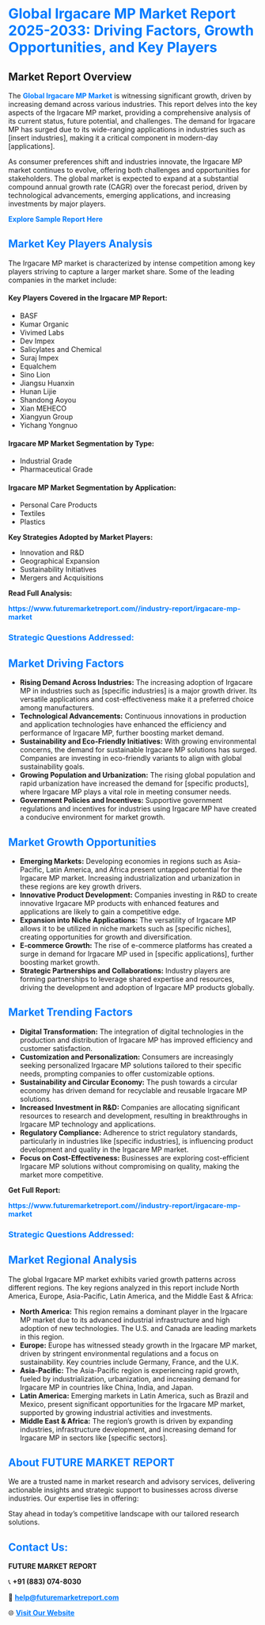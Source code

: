 <h1 style="color: #007BFF;">Global Irgacare MP Market Report 2025-2033: Driving Factors, Growth Opportunities, and Key Players</h1>

<section id="overview">
<h2>Market Report Overview</h2>
<p>The <a href="https://www.futuremarketreport.com//industry-report/irgacare-mp-market" style="color: #007BFF; text-decoration: none;"><strong>Global Irgacare MP Market</strong></a> is witnessing significant growth, driven by increasing demand across various industries. This report delves into the key aspects of the Irgacare MP market, providing a comprehensive analysis of its current status, future potential, and challenges. The demand for Irgacare MP has surged due to its wide-ranging applications in industries such as [insert industries], making it a critical component in modern-day [applications].</p>
<p>As consumer preferences shift and industries innovate, the Irgacare MP market continues to evolve, offering both challenges and opportunities for stakeholders. The global market is expected to expand at a substantial compound annual growth rate (CAGR) over the forecast period, driven by technological advancements, emerging applications, and increasing investments by major players.</p>
</section>

<section id="overview">
<p><a href="https://www.futuremarketreport.com//request-sample/reportId=56423" style="color: #007BFF; text-decoration: none;"><strong>Explore Sample Report Here</strong></a></p>
</section>

<section id="key-players">
<h2 style="color: #007BFF;">Market Key Players Analysis</h2>
<p>The Irgacare MP market is characterized by intense competition among key players striving to capture a larger market share. Some of the leading companies in the market include:</p>
<h4>Key Players Covered in the Irgacare MP Report:</h4>
<ul><li>BASF</li><li>Kumar Organic</li><li>Vivimed Labs</li><li>Dev Impex</li><li>Salicylates and Chemical</li><li>Suraj Impex</li><li>Equalchem</li><li>Sino Lion</li><li>Jiangsu Huanxin</li><li>Hunan Lijie</li><li>Shandong Aoyou</li><li>Xian MEHECO</li><li>Xiangyun Group</li><li>Yichang Yongnuo</li></ul>
<h4>Irgacare MP Market Segmentation by Type:</h4>
<ul><li>Industrial Grade</li><li>Pharmaceutical Grade</li></ul>

<h4>Irgacare MP Market Segmentation by Application:</h4>
<ul><li>Personal Care Products</li><li>Textiles</li><li>Plastics</li></ul>
<p><strong>Key Strategies Adopted by Market Players:</strong></p>
<ul>
<li>Innovation and R&D</li>
<li>Geographical Expansion</li>
<li>Sustainability Initiatives</li>
<li>Mergers and Acquisitions</li>
</ul>
</section>

<section>
<p><strong>Read Full Analysis: </strong></p><a href="https://www.futuremarketreport.com//industry-report/irgacare-mp-market" style="color: #007BFF; text-decoration: none;"><strong>https://www.futuremarketreport.com//industry-report/irgacare-mp-market</strong></a>
<h3 style="color: #007BFF;">Strategic Questions Addressed:</h3>
</section>

<section id="driving-factors">
<h2 style="color: #007BFF;">Market Driving Factors</h2>
<ul>
<li><strong>Rising Demand Across Industries:</strong> The increasing adoption of Irgacare MP in industries such as [specific industries] is a major growth driver. Its versatile applications and cost-effectiveness make it a preferred choice among manufacturers.</li>
<li><strong>Technological Advancements:</strong> Continuous innovations in production and application technologies have enhanced the efficiency and performance of Irgacare MP, further boosting market demand.</li>
<li><strong>Sustainability and Eco-Friendly Initiatives:</strong> With growing environmental concerns, the demand for sustainable Irgacare MP solutions has surged. Companies are investing in eco-friendly variants to align with global sustainability goals.</li>
<li><strong>Growing Population and Urbanization:</strong> The rising global population and rapid urbanization have increased the demand for [specific products], where Irgacare MP plays a vital role in meeting consumer needs.</li>
<li><strong>Government Policies and Incentives:</strong> Supportive government regulations and incentives for industries using Irgacare MP have created a conducive environment for market growth.</li>
</ul>
</section>

<section id="growth-opportunities">
<h2 style="color: #007BFF;">Market Growth Opportunities</h2>
<ul>
<li><strong>Emerging Markets:</strong> Developing economies in regions such as Asia-Pacific, Latin America, and Africa present untapped potential for the Irgacare MP market. Increasing industrialization and urbanization in these regions are key growth drivers.</li>
<li><strong>Innovative Product Development:</strong> Companies investing in R&D to create innovative Irgacare MP products with enhanced features and applications are likely to gain a competitive edge.</li>
<li><strong>Expansion into Niche Applications:</strong> The versatility of Irgacare MP allows it to be utilized in niche markets such as [specific niches], creating opportunities for growth and diversification.</li>
<li><strong>E-commerce Growth:</strong> The rise of e-commerce platforms has created a surge in demand for Irgacare MP used in [specific applications], further boosting market growth.</li>
<li><strong>Strategic Partnerships and Collaborations:</strong> Industry players are forming partnerships to leverage shared expertise and resources, driving the development and adoption of Irgacare MP products globally.</li>
</ul>
</section>

<section id="trending-factors">
<h2 style="color: #007BFF;">Market Trending Factors</h2>
<ul>
<li><strong>Digital Transformation:</strong> The integration of digital technologies in the production and distribution of Irgacare MP has improved efficiency and customer satisfaction.</li>
<li><strong>Customization and Personalization:</strong> Consumers are increasingly seeking personalized Irgacare MP solutions tailored to their specific needs, prompting companies to offer customizable options.</li>
<li><strong>Sustainability and Circular Economy:</strong> The push towards a circular economy has driven demand for recyclable and reusable Irgacare MP solutions.</li>
<li><strong>Increased Investment in R&D:</strong> Companies are allocating significant resources to research and development, resulting in breakthroughs in Irgacare MP technology and applications.</li>
<li><strong>Regulatory Compliance:</strong> Adherence to strict regulatory standards, particularly in industries like [specific industries], is influencing product development and quality in the Irgacare MP market.</li>
<li><strong>Focus on Cost-Effectiveness:</strong> Businesses are exploring cost-efficient Irgacare MP solutions without compromising on quality, making the market more competitive.</li>
</ul>
</section>

<section>
<p><strong>Get Full Report: </strong></p><a href="https://www.futuremarketreport.com//industry-report/irgacare-mp-market" style="color: #007BFF; text-decoration: none;"><strong>https://www.futuremarketreport.com//industry-report/irgacare-mp-market</strong></a>
<h3 style="color: #007BFF;">Strategic Questions Addressed:</h3>
</section>


<section id="regional-analysis">
<h2 style="color: #007BFF;">Market Regional Analysis</h2>
<p>The global Irgacare MP market exhibits varied growth patterns across different regions. The key regions analyzed in this report include North America, Europe, Asia-Pacific, Latin America, and the Middle East & Africa:</p>
<ul>
<li><strong>North America:</strong> This region remains a dominant player in the Irgacare MP market due to its advanced industrial infrastructure and high adoption of new technologies. The U.S. and Canada are leading markets in this region.</li>
<li><strong>Europe:</strong> Europe has witnessed steady growth in the Irgacare MP market, driven by stringent environmental regulations and a focus on sustainability. Key countries include Germany, France, and the U.K.</li>
<li><strong>Asia-Pacific:</strong> The Asia-Pacific region is experiencing rapid growth, fueled by industrialization, urbanization, and increasing demand for Irgacare MP in countries like China, India, and Japan.</li>
<li><strong>Latin America:</strong> Emerging markets in Latin America, such as Brazil and Mexico, present significant opportunities for the Irgacare MP market, supported by growing industrial activities and investments.</li>
<li><strong>Middle East & Africa:</strong> The region’s growth is driven by expanding industries, infrastructure development, and increasing demand for Irgacare MP in sectors like [specific sectors].</li>
</ul>
</section>

<footer>
<h2 style="color: #007BFF;">About FUTURE MARKET REPORT</h2>
<p>We are a trusted name in market research and advisory services, delivering actionable insights and strategic support to businesses across diverse industries. Our expertise lies in offering:</p>

<p>Stay ahead in today’s competitive landscape with our tailored research solutions.</p>

<h2 style="color: #007BFF;">Contact Us:</h2>
<p><strong>FUTURE MARKET REPORT</strong></p>
<p>📞 <strong>+91 (883) 074-8030</strong></p>
<p>📧 <strong><a href="mailto:help@futuremarketreport.com" style="color: #007BFF;">help@futuremarketreport.com</a></strong></p>
<p>🌐 <strong><a href="https://www.futuremarketreport.com/" style="color: #007BFF;">Visit Our Website</a></strong></p>
</footer>